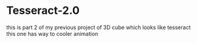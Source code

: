# Tesseract-2.0
this is part 2 of my previous project of 3D cube which looks like tesseract this one has way to cooler animation
